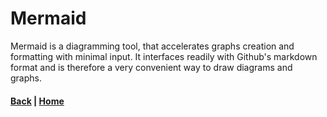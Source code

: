 # Mermaid
Mermaid is a diagramming tool, that accelerates graphs creation and formatting with minimal input.
It interfaces readily with Github's markdown format and is therefore a very convenient way to draw diagrams and graphs.

#### [Back](../) | [Home](../../README.md) 
